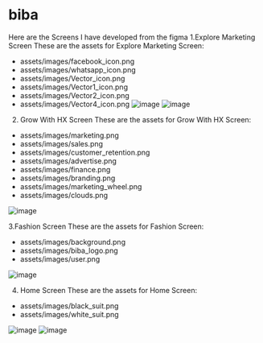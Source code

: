 # biba
Here are the Screens I have developed from the figma
1.Explore Marketing Screen
These are the assets for Explore Marketing Screen:
- assets/images/facebook_icon.png
- assets/images/whatsapp_icon.png
- assets/images/Vector_icon.png
- assets/images/Vector1_icon.png
- assets/images/Vector2_icon.png
- assets/images/Vector4_icon.png
![image](https://github.com/user-attachments/assets/f09c8d9e-951b-46f7-b9ff-cc12b75057e7)
![image](https://github.com/user-attachments/assets/61a1fd8a-3abf-4f7d-b6a9-69fd6fafd3ee)
2. Grow With HX Screen
These are the assets for Grow With HX Screen:
- assets/images/marketing.png
- assets/images/sales.png
- assets/images/customer_retention.png
- assets/images/advertise.png
- assets/images/finance.png
- assets/images/branding.png
- assets/images/marketing_wheel.png
- assets/images/clouds.png

![image](https://github.com/user-attachments/assets/630bd632-a711-47bc-ad9e-ecc6f9fa8a56)

3.Fashion Screen
These are the assets for Fashion Screen:
- assets/images/background.png
- assets/images/biba_logo.png
- assets/images/user.png

![image](https://github.com/user-attachments/assets/1b7f635f-d51c-4f8f-a5fb-10608bd8f79c)

4. Home Screen
These are the assets for Home Screen:
- assets/images/black_suit.png
- assets/images/white_suit.png

![image](https://github.com/user-attachments/assets/dd74b374-fc7b-4c45-866a-3eeb413a8c26)
![image](https://github.com/user-attachments/assets/abd0dfec-4733-4858-8702-58b992508048)
